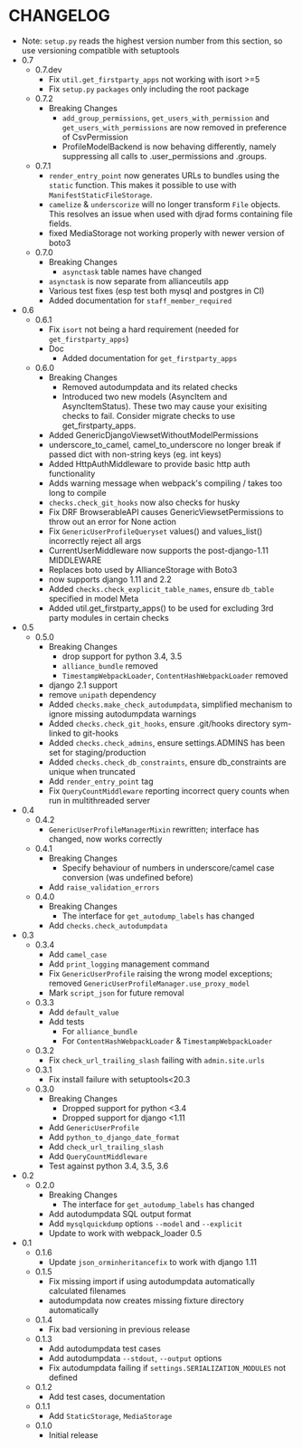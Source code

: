 # CHANGELOG

* Note: `setup.py` reads the highest version number from this section, so use versioning compatible with setuptools
* 0.7
    * 0.7.dev
        * Fix `util.get_firstparty_apps` not working with isort >=5
        * Fix `setup.py` `packages` only including the root package 
    * 0.7.2
        * Breaking Changes
            * `add_group_permissions`, `get_users_with_permission` and `get_users_with_permissions` are now removed in preference of CsvPermission
            * ProfileModelBackend is now behaving differently, namely suppressing all calls to .user_permissions and .groups.
    * 0.7.1
        * `render_entry_point` now generates URLs to bundles using the `static` function. This makes it possible to use with `ManifestStaticFileStorage`.
        * `camelize` & `underscorize` will no longer transform `File` objects. This resolves an issue when used with djrad forms containing file fields.
        * fixed MediaStorage not working properly with newer version of boto3
    * 0.7.0
        * Breaking Changes
            * `asynctask` table names have changed 
        * `asynctask` is now separate from allianceutils app 
        * Various test fixes (esp test both mysql and postgres in CI)
        * Added documentation for `staff_member_required`
* 0.6
    * 0.6.1
        * Fix `isort` not being a hard requirement (needed for `get_firstparty_apps`)
        * Doc
            * Added documentation for `get_firstparty_apps`
    * 0.6.0
        * Breaking Changes
            * Removed autodumpdata and its related checks
            * Introduced two new models (AsyncItem and AsyncItemStatus). These two may cause your exisiting checks to fail. Consider migrate checks to use get_firstparty_apps.
        * Added GenericDjangoViewsetWithoutModelPermissions
        * underscore_to_camel, camel_to_underscore no longer break if passed dict with non-string keys (eg. int keys)
        * Added HttpAuthMiddleware to provide basic http auth functionality
        * Adds warning message when webpack's compiling / takes too long to compile
        * `checks.check_git_hooks` now also checks for husky
        * Fix DRF BrowserableAPI causes GenericViewsetPermissions to throw out an error for None action
        * Fix `GenericUserProfileQueryset` values() and values_list() incorrectly reject all args
        * CurrentUserMiddleware now supports the post-django-1.11 MIDDLEWARE
        * Replaces boto used by AllianceStorage with Boto3
        * now supports django 1.11 and 2.2
        * Added `checks.check_explicit_table_names`, ensure `db_table` specified in model Meta
        * Added util.get_firstparty_apps() to be used for excluding 3rd party modules in certain checks
* 0.5
    * 0.5.0
        * Breaking Changes    
            * drop support for python 3.4, 3.5
            * `alliance_bundle` removed
            * `TimestampWebpackLoader`, `ContentHashWebpackLoader` removed
        * django 2.1 support
        * remove `unipath` dependency
        * Added `checks.make_check_autodumpdata`, simplified mechanism to ignore missing autodumpdata warnings
        * Added `checks.check_git_hooks`, ensure .git/hooks directory sym-linked to git-hooks
        * Added `checks.check_admins`, ensure settings.ADMINS has been set for staging/production
        * Added `checks.check_db_constraints`, ensure db_constraints are unique when truncated
        * Add `render_entry_point` tag
        * Fix `QueryCountMiddleware` reporting incorrect query counts when run in multithreaded server 
* 0.4
    * 0.4.2
        * `GenericUserProfileManagerMixin` rewritten; interface has changed, now works correctly
    * 0.4.1
        * Breaking Changes
           * Specify behaviour of numbers in underscore/camel case conversion (was undefined before) 
        * Add `raise_validation_errors`
    * 0.4.0
        * Breaking Changes
           * The interface for `get_autodump_labels` has changed
        * Add `checks.check_autodumpdata` 
* 0.3
    * 0.3.4
        * Add `camel_case`
        * Add `print_logging` management command
        * Fix `GenericUserProfile` raising the wrong model exceptions; removed `GenericUserProfileManager.use_proxy_model` 
        * Mark `script_json` for future removal
    * 0.3.3
        * Add `default_value`
        * Add tests
            * For `alliance_bundle` 
            * For `ContentHashWebpackLoader` & `TimestampWebpackLoader`
    * 0.3.2
        * Fix `check_url_trailing_slash` failing with `admin.site.urls`
    * 0.3.1
        * Fix install failure with setuptools<20.3  
    * 0.3.0
        * Breaking Changes
            * Dropped support for python <3.4
            * Dropped support for django <1.11
        * Add `GenericUserProfile`
        * Add `python_to_django_date_format`
        * Add `check_url_trailing_slash`
        * Add `QueryCountMiddleware`
        * Test against python 3.4, 3.5, 3.6
* 0.2
    * 0.2.0
        * Breaking Changes
            * The interface for `get_autodump_labels` has changed 
        * Add autodumpdata SQL output format
        * Add `mysqlquickdump` options `--model` and `--explicit` 
        * Update to work with webpack_loader 0.5
* 0.1
    * 0.1.6
        * Update `json_orminheritancefix` to work with django 1.11 
    * 0.1.5
        * Fix missing import if using autodumpdata automatically calculated filenames
        * autodumpdata now creates missing fixture directory automatically
    * 0.1.4
        * Fix bad versioning in previous release
    * 0.1.3
        * Add autodumpdata test cases
        * Add autodumpdata `--stdout`, `--output` options
        * Fix autodumpdata failing if `settings.SERIALIZATION_MODULES` not defined
    * 0.1.2
        * Add test cases, documentation
    * 0.1.1
        * Add `StaticStorage`, `MediaStorage`
    * 0.1.0
        * Initial release
